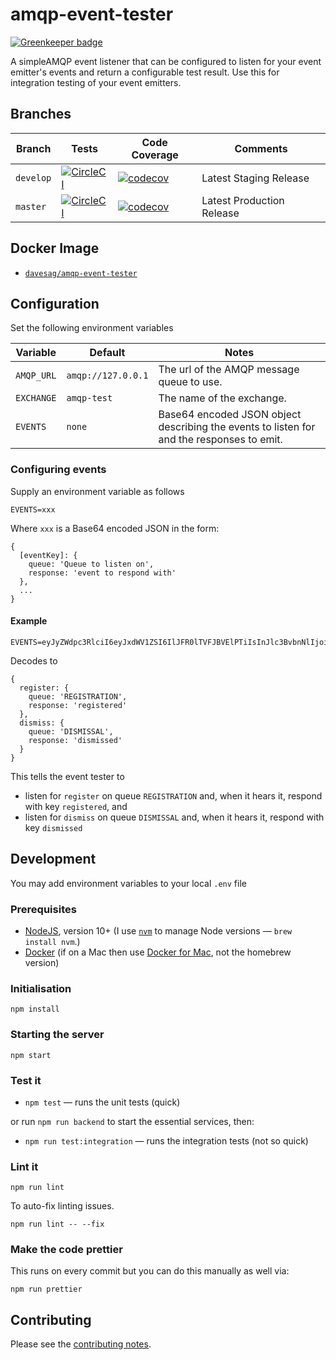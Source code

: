 # amqp-event-tester

[![Greenkeeper badge](https://badges.greenkeeper.io/davesag/amqp-event-tester.svg)](https://greenkeeper.io/)

A simpleAMQP event listener that can be configured to listen for your event emitter's events and return a configurable test result. Use this for integration testing of your event emitters.

## Branches

| Branch | Tests | Code Coverage | Comments |
| ------ | ----- | ------------- | ---------|
| `develop` | [![CircleCI](https://circleci.com/gh/davesag/amqp-event-tester/tree/develop.svg?style=svg)](https://circleci.com/gh/davesag/amqp-event-tester/tree/develop) | [![codecov](https://codecov.io/gh/davesag/amqp-event-tester/branch/develop/graph/badge.svg)](https://codecov.io/gh/davesag/amqp-event-tester) | Latest Staging Release |
| `master` | [![CircleCI](https://circleci.com/gh/davesag/amqp-event-tester/tree/master.svg?style=svg)](https://circleci.com/gh/davesag/amqp-event-tester/tree/master) | [![codecov](https://codecov.io/gh/davesag/amqp-event-tester/branch/master/graph/badge.svg)](https://codecov.io/gh/davesag/amqp-event-tester) | Latest Production Release |

## Docker Image

* [`davesag/amqp-event-tester`](https://hub.docker.com/r/davesag/amqp-event-tester/)

## Configuration

Set the following environment variables

|Variable      |Default     |Notes     |
|--------------|------------|----------|
|`AMQP_URL`    |`amqp://127.0.0.1`|The url of the AMQP message queue to use.|
|`EXCHANGE`    | `amqp-test` |The name of the exchange.|
|`EVENTS`| `none`|Base64 encoded JSON object describing the events to listen for and the responses to emit.|

### Configuring events

Supply an environment variable as follows

```
EVENTS=xxx
```

Where `xxx` is a Base64 encoded JSON in the form:

```
{
  [eventKey]: {
    queue: 'Queue to listen on',
    response: 'event to respond with'
  },
  ...
}
```

#### Example

```
EVENTS=eyJyZWdpc3RlciI6eyJxdWV1ZSI6IlJFR0lTVFJBVElPTiIsInJlc3BvbnNlIjoicmVnaXN0ZXJlZCJ9LCJkaXNtaXNzIjp7InF1ZXVlIjoiRElTTUlTU0FMIiwicmVzcG9uc2UiOiJkaXNtaXNzZWQifX0=
```

Decodes to

```
{
  register: {
    queue: 'REGISTRATION',
    response: 'registered'
  },
  dismiss: {
    queue: 'DISMISSAL',
    response: 'dismissed'
  }
}
```

This tells the event tester to

* listen for `register` on queue `REGISTRATION` and, when it hears it, respond with key `registered`, and
* listen for `dismiss` on queue `DISMISSAL` and, when it hears it, respond with key `dismissed`

## Development

You may add environment variables to your local `.env` file

### Prerequisites

* [NodeJS](htps://nodejs.org), version 10+ (I use [`nvm`](https://github.com/creationix/nvm) to manage Node versions — `brew install nvm`.)
* [Docker](https://www.docker.com) (if on a Mac then use [Docker for Mac](https://docs.docker.com/docker-for-mac/), not the homebrew version)

### Initialisation

    npm install

### Starting the server

    npm start

### Test it

* `npm test` — runs the unit tests (quick)

or run `npm run backend` to start the essential services, then:

* `npm run test:integration` — runs the integration tests (not so quick)

### Lint it

    npm run lint

To auto-fix linting issues.

    npm run lint -- --fix

### Make the code prettier

This runs on every commit but you can do this manually as well via:

    npm run prettier

## Contributing

Please see the [contributing notes](CONTRIBUTING.md).
